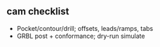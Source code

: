 ## cam checklist
- Pocket/contour/drill; offsets, leads/ramps, tabs
- GRBL post + conformance; dry-run simulate
